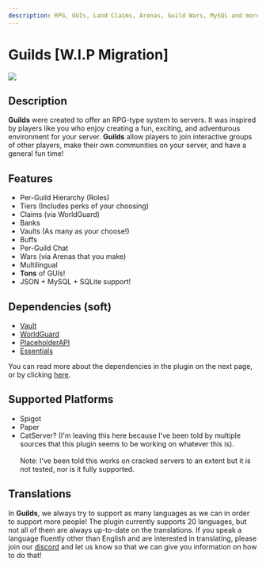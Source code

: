 ```yaml
---
description: RPG, GUIs, Land Claims, Arenas, Guild Wars, MySQL and more!
---
```


# Guilds \[W.I.P Migration]

![](../../.gitbook/assets/assets\_-ljvb1samgd8bcef8vll\_-ljvj\_mqe-jg2tyif8gr\_-ljvjczthyzhl1ezc3td\_logo.png)

## Description

**Guilds** were created to offer an RPG-type system to servers. It was inspired by players like you who enjoy creating a fun, exciting, and adventurous environment for your server. **Guilds** allow players to join interactive groups of other players, make their own communities on your server, and have a general fun time!

## **Features**

* Per-Guild Hierarchy (Roles)
* Tiers (Includes perks of your choosing)
* Claims (via WorldGuard)
* Banks
* Vaults (As many as your choose!)
* Buffs
* Per-Guild Chat
* Wars (via Arenas that you make)
* Multilingual
* **Tons** of GUIs!
* JSON + MySQL + SQLite support!

## Dependencies **(soft)**

* [Vault](https://www.spigotmc.org/resources/34315/)
* [WorldGuard](https://dev.bukkit.org/projects/worldguard)
* [PlaceholderAPI](https://placeholderapi.com)
* [Essentials](https://www.spigotmc.org/resources/9089/)

You can read more about the dependencies in the plugin on the next page, or by clicking [here](../../clips-plugins/deluxemenus/options-and-configurations/requirements.md).

## Supported Platforms

* Spigot
* Paper
* CatServer? (I'm leaving this here because I've been told by multiple sources that this plugin seems to be working on whatever this is).\
  \
  Note: I've been told this works on cracked servers to an extent but it is not tested, nor is it fully supported.

## Translations

In **Guilds**, we always try to support as many languages as we can in order to support more people! The plugin currently supports 20 languages, but not all of them are always up-to-date on the translations. If you speak a language fluently other than English and are interested in translating, please join our [discord](https://helpch.at/discord) and let us know so that we can give you information on how to do that!

